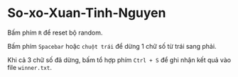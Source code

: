 # So-xo-Xuan-Tinh-Nguyen

Bấm phím `R` để reset bộ random.

Bấm phím `Spacebar` hoặc `chuột trái` để dừng 1 chữ số từ trái sang phải.

Khi cả 3 chữ số đã dừng, bấm tổ hợp phím `Ctrl + S` để ghi nhận kết quả vào file `winner.txt`.